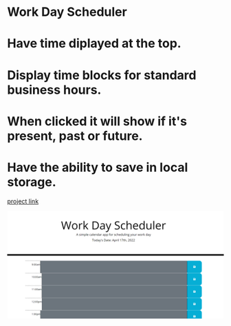 # Work Day Scheduler

# Have time diplayed at the top.

# Display time blocks for standard business hours.

# When clicked it will show if it's present, past or future.

# Have the ability to save in local storage.

[project link](https://github.com/samschool789/work-day-scheduler)

![image](readme.png)


